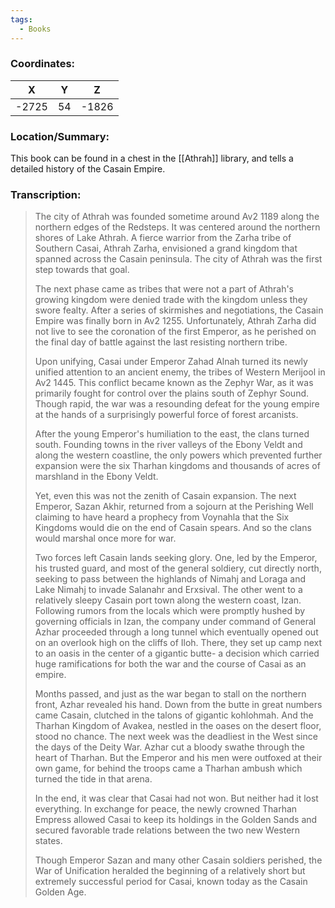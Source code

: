 ```yaml
---
tags:
  - Books
---
```


### Coordinates:
| **X** | **Y**| **Z** |
|:-----:|:----:|:-----:|
|-2725  |54   |-1826  |

### Location/Summary:
This book can be found in a chest in the [[Athrah]] library, and tells a detailed history of the Casain Empire.

### Transcription:
> The city of Athrah was founded sometime around Av2 1189 along the northern edges of the Redsteps. It was centered around the northern shores of Lake Athrah. A fierce warrior from the Zarha tribe of Southern Casai, Athrah Zarha, envisioned a grand kingdom that spanned across the Casain peninsula. The city of Athrah was the first step towards that goal.
>
> The next phase came as tribes that were not a part of Athrah's growing kingdom were denied trade with the kingdom unless they swore fealty. After a series of skirmishes and negotiations, the Casain Empire was finally born in Av2 1255. Unfortunately, Athrah Zarha did not live to see the coronation of the first Emperor, as he perished on the final day of battle against the last resisting northern tribe.
>
> Upon unifying, Casai under Emperor Zahad Alnah turned its newly unified attention to an ancient enemy, the tribes of Western Merijool in Av2 1445. This conflict became known as the Zephyr War, as it was primarily fought for control over the plains south of Zephyr Sound. Though rapid, the war was a resounding defeat for the young empire at the hands of a surprisingly powerful force of forest arcanists.
>
> After the young Emperor's humiliation to the east, the clans turned south. Founding towns in the river valleys of the Ebony Veldt and along the western coastline, the only powers which prevented further expansion were the six Tharhan kingdoms and thousands of acres of marshland in the Ebony Veldt.
>
> Yet, even this was not the zenith of Casain expansion. The next Emperor, Sazan Akhir, returned from a sojourn at the Perishing Well claiming to have heard a prophecy from Voynahla that the Six Kingdoms would die on the end of Casain spears. And so the clans would marshal once more for war.
>
> Two forces left Casain lands seeking glory. One, led by the Emperor, his trusted guard, and most of the general soldiery, cut directly north, seeking to pass between the highlands of Nimahj and Loraga and Lake Nimahj to invade Salanahr and Erxsival. The other went to a relatively sleepy Casain port town along the western coast, Izan. Following rumors from the locals which were promptly hushed by governing officials in Izan, the company under command of General Azhar proceeded through a long tunnel which eventually opened out on an overlook high on the cliffs of Iloh. There, they set up camp next to an oasis in the center of a gigantic butte- a decision which carried huge ramifications for both the war and the course of Casai as an empire.
>
> Months passed, and just as the war began to stall on the northern front, Azhar revealed his hand. Down from the butte in great numbers came Casain, clutched in the talons of gigantic kohlohmah. And the Tharhan Kingdom of Avakea, nestled in the oases on the desert floor, stood no chance. The next week was the deadliest in the West since the days of the Deity War. Azhar cut a bloody swathe through the heart of Tharhan. But the Emperor and his men were outfoxed at their own game, for behind the troops came a Tharhan ambush which turned the tide in that arena.
>
> In the end, it was clear that Casai had not won. But neither had it lost everything. In exchange for peace, the newly crowned Tharhan Empress allowed Casai to keep its holdings in the Golden Sands and secured favorable trade relations between the two new Western states.
>
> Though Emperor Sazan and many other Casain soldiers perished, the War of Unification heralded the beginning of a relatively short but extremely successful period for Casai, known today as the Casain Golden Age.

